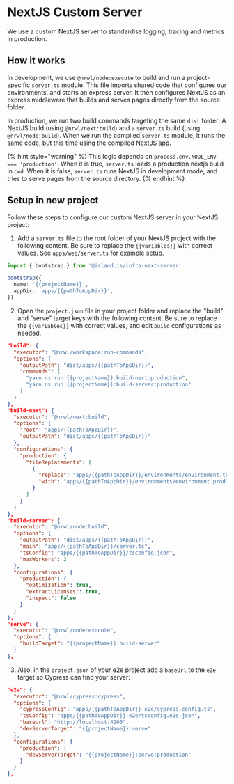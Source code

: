 # NextJS Custom Server

We use a custom NextJS server to standardise logging, tracing and metrics in production.

## How it works

In development, we use `@nrwl/node:execute` to build and run a project-specific `server.ts` module. This file imports shared code that configures our environments, and starts an express server. It then configures NextJS as an express middleware that builds and serves pages directly from the source folder.

In production, we run two build commands targeting the same `dist` folder: A NextJS build (using `@nrwl/next:build`) and a `server.ts` build (using `@nrwl/node:build`). When we run the compiled `server.ts` module, it runs the same code, but this time using the compiled NextJS app.

{% hint style="warning" %}
This logic depends on `process.env.NODE_ENV === 'production'`. When it is true, `server.ts` loads a production nextjs build in `cwd`. When it is false, `server.ts` runs NextJS in development mode, and tries to serve pages from the source directory.
{% endhint %}

## Setup in new project

Follow these steps to configure our custom NextJS server in your NextJS project:

1. Add a `server.ts` file to the root folder of your NextJS project with the following content. Be sure to replace the `{{variables}}` with correct values. See `apps/web/server.ts` for example setup.

```typescript
import { bootstrap } from '@island.is/infra-next-server'

bootstrap({
  name: '{{projectName}}',
  appDir: 'apps/{{pathToAppDir}}',
})
```

2. Open the `project.json` file in your project folder and replace the "build" and "serve" target keys with the following content. Be sure to replace the `{{variables}}` with correct values, and edit `build` configurations as needed.

```json
"build": {
  "executor": "@nrwl/workspace:run-commands",
  "options": {
    "outputPath": "dist/apps/{{pathToAppDir}}",
    "commands": [
      "yarn nx run {{projectName}}:build-next:production",
      "yarn nx run {{projectName}}:build-server:production"
    ]
  }
},
"build-next": {
  "executor": "@nrwl/next:build",
  "options": {
    "root": "apps/{{pathToAppDir}}",
    "outputPath": "dist/apps/{{pathToAppDir}}"
  },
  "configurations": {
    "production": {
      "fileReplacements": [
        {
          "replace": "apps/{{pathToAppDir}}/environments/environment.ts",
          "with": "apps/{{pathToAppDir}}/environments/environment.prod.ts"
        }
      ]
    }
  }
},
"build-server": {
  "executor": "@nrwl/node:build",
  "options": {
    "outputPath": "dist/apps/{{pathToAppDir}}",
    "main": "apps/{{pathToAppDir}}/server.ts",
    "tsConfig": "apps/{{pathToAppDir}}/tsconfig.json",
    "maxWorkers": 2
  },
  "configurations": {
    "production": {
      "optimization": true,
      "extractLicenses": true,
      "inspect": false
    }
  }
},
"serve": {
  "executor": "@nrwl/node:execute",
  "options": {
    "buildTarget": "{{projectName}}:build-server"
  }
},
```

3. Also, in the `project.json` of your e2e project add a `baseUrl` to the `e2e` target so Cypress can find your server:

```json
"e2e": {
  "executor": "@nrwl/cypress:cypress",
  "options": {
    "cypressConfig": "apps/{{pathToAppDir}}-e2e/cypress.config.ts",
    "tsConfig": "apps/{{pathToAppDir}}-e2e/tsconfig.e2e.json",
    "baseUrl": "http://localhost:4200",
    "devServerTarget": "{{projectName}}:serve"
  },
  "configurations": {
    "production": {
      "devServerTarget": "{{projectName}}:serve:production"
    }
  }
},
```

